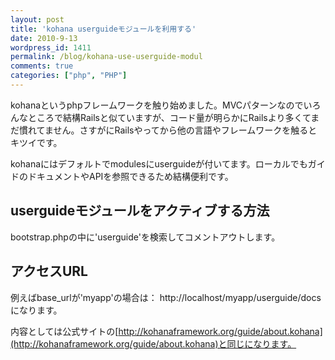 ```yaml
---
layout: post
title: 'kohana userguideモジュールを利用する'
date: 2010-9-13
wordpress_id: 1411
permalink: /blog/kohana-use-userguide-modul
comments: true
categories: ["php", "PHP"]
---
```

kohanaというphpフレームワークを触り始めました。MVCパターンなのでいろんなところで結構Railsと似ていますが、コード量が明らかにRailsより多くてまだ慣れてません。さすがにRailsやってから他の言語やフレームワークを触るとキツイです。

kohanaにはデフォルトでmodulesにuserguideが付いてます。ローカルでもガイドのドキュメントやAPIを参照できるため結構便利です。

## userguideモジュールをアクティブする方法
bootstrap.phpの中に'userguide'を検索してコメントアウトします。

## アクセスURL
例えばbase_urlが'myapp'の場合は：
http://localhost/myapp/userguide/docs
になります。

内容としては公式サイトの[http://kohanaframework.org/guide/about.kohana](http://kohanaframework.org/guide/about.kohana)と同じになります。
